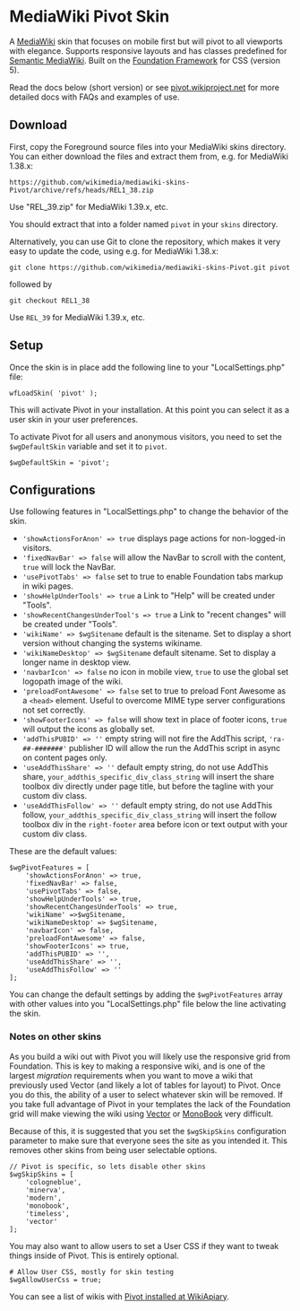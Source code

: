 # MediaWiki Pivot Skin

A [MediaWiki](http://www.mediawiki.org) skin that focuses on mobile first but will pivot to all viewports with elegance.
Supports responsive layouts and has classes predefined for [Semantic MediaWiki](https://www.semantic-mediawiki.org/wiki/Semantic_MediaWiki).
Built on the [Foundation Framework](https://get.foundation/) for CSS (version 5).

Read the docs below (short version) or see [pivot.wikiproject.net](https://pivot.wikiproject.net) for more detailed docs
with FAQs and examples of use.

## Download

First, copy the Foreground source files into your MediaWiki skins directory. You can either download the files and
extract them from, e.g. for MediaWiki 1.38.x:

    https://github.com/wikimedia/mediawiki-skins-Pivot/archive/refs/heads/REL1_38.zip

Use "REL_39.zip" for MediaWiki 1.39.x, etc.

You should extract that into a folder named `pivot` in your `skins` directory.

Alternatively, you can use Git to clone the repository, which makes it very easy to update the code, using e.g. for
MediaWiki 1.38.x:

    git clone https://github.com/wikimedia/mediawiki-skins-Pivot.git pivot

followed by

    git checkout REL1_38

Use `REL_39` for MediaWiki 1.39.x, etc.

## Setup

Once the skin is in place add the following line to your "LocalSettings.php" file:

    wfLoadSkin( 'pivot' );

This will activate Pivot in your installation. At this point you can select it as a user skin in your user preferences.

To activate Pivot for all users and anonymous visitors, you need to set the `$wgDefaultSkin` variable and set it to `pivot`.

    $wgDefaultSkin = 'pivot';

## Configurations

Use following features in "LocalSettings.php" to change the behavior of the skin. 

- `'showActionsForAnon' => true` displays page actions for non-logged-in visitors.
- `'fixedNavBar' => false` will allow the NavBar to scroll with the content, `true` will lock the NavBar.
- `'usePivotTabs' => false` set to true to enable Foundation tabs markup in wiki pages.
- `'showHelpUnderTools' => true` a Link to "Help" will be created under "Tools".
- `'showRecentChangesUnderTool's => true` a Link to "recent changes" will be created under "Tools".
- `'wikiName' => $wgSitename` default is the sitename. Set to display a short version without changing the systems wikiname.
- `'wikiNameDesktop' => $wgSitename` default sitename. Set to display a longer name in desktop view.
- `'navbarIcon' => false` no icon in mobile view, `true` to use the global set logopath image of the wiki.
- `'preloadFontAwesome' => false` set to true to preload Font Awesome as a `<head>` element. Useful to overcome MIME type server configurations not set correctly.
- `'showFooterIcons' => false` will show text in place of footer icons, `true` will output the icons as globally set.
- `'addThisPUBID' => ''` empty string will not fire the AddThis script, `'ra-##-#######'` publisher ID will allow the run the AddThis script in async on content pages only.
- `'useAddThisShare' => ''` default empty string, do not use AddThis share, `your_addthis_specific_div_class_string` will insert the share toolbox div directly under page title, but before the tagline with your custom div class.
- `'useAddThisFollow' => ''` default empty string, do not use AddThis follow, `your_addthis_specific_div_class_string` will insert the follow toolbox div in the `right-footer` area before icon or text output with your custom div class.

These are the default values:

	$wgPivotFeatures = [
		'showActionsForAnon' => true,
		'fixedNavBar' => false,
		'usePivotTabs' => false,
		'showHelpUnderTools' => true,
		'showRecentChangesUnderTools' => true,
		'wikiName' =>$wgSitename,
		'wikiNameDesktop' => $wgSitename,
		'navbarIcon' => false,
		'preloadFontAwesome' => false,
		'showFooterIcons' => true,
		'addThisPUBID' => '',
		'useAddThisShare' => '',
		'useAddThisFollow' => ''
	];

You can change the default settings by adding the `$wgPivotFeatures` array with other values into you "LocalSettings.php"
file below the line activating the skin.

### Notes on other skins

As you build a wiki out with Pivot you will likely use the responsive grid from Foundation. This is key to making a
responsive wiki, and is one of the largest _migration_ requirements when you want to move a wiki that previously used
Vector (and likely a lot of tables for layout) to Pivot. Once you do this, the ability of a user to select whatever
skin will be removed. If you take full advantage of Pivot in your templates the lack of the Foundation grid will make
viewing the wiki using [Vector](https://www.mediawiki.org/wiki/Skin:Vector) or [MonoBook](https://www.mediawiki.org/wiki/Skin:MonoBook) 
very difficult.

Because of this, it is suggested that you set the `$wgSkipSkins` configuration parameter to make sure that everyone sees
the site as you intended it. This removes other skins from being user selectable options.

    // Pivot is specific, so lets disable other skins
    $wgSkipSkins = [
        'cologneblue',
        'minerva',
        'modern',
        'monobook',
        'timeless',
        'vector'
    ];

You may also want to allow users to set a User CSS if they want to tweak things inside of Pivot. This is entirely optional.

    # Allow User CSS, mostly for skin testing
    $wgAllowUserCss = true;

You can see a list of wikis with [Pivot installed at WikiApiary](https://wikiapiary.com/wiki/Skin:Pivot).